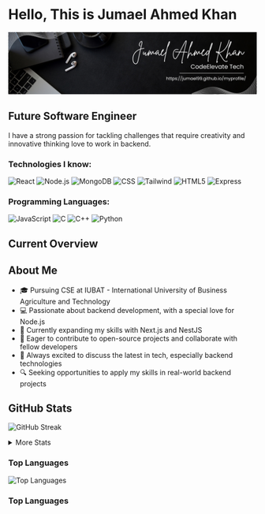 # Hello, This is Jumael Ahmed Khan

![Cover Image](./cover-image.png)

## Future Software Engineer 

I have a strong passion for tackling challenges that require creativity and innovative thinking love to work in backend. 


### Technologies I know:
![React](https://img.shields.io/badge/-React-61DAFB?style=flat-square&logo=react&logoColor=black)
![Node.js](https://img.shields.io/badge/-Node.js-339933?style=flat-square&logo=node.js&logoColor=white)
![MongoDB](https://img.shields.io/badge/-MongoDB-47A248?style=flat-square&logo=mongodb&logoColor=white)
![CSS](https://img.shields.io/badge/-CSS3-1572B6?style=flat-square&logo=css3&logoColor=white)
![Tailwind](https://img.shields.io/badge/-Tailwind-38B2AC?style=flat-square&logo=tailwind-css&logoColor=white)
![HTML5](https://img.shields.io/badge/-HTML5-E34F26?style=flat-square&logo=html5&logoColor=white)
![Express](https://img.shields.io/badge/-Express-000000?style=flat-square&logo=express&logoColor=white)

### Programming Languages:
![JavaScript](https://img.shields.io/badge/-JavaScript-F7DF1E?style=flat-square&logo=javascript&logoColor=black)
![C](https://img.shields.io/badge/-C-A8B9CC?style=flat-square&logo=c&logoColor=black)
![C++](https://img.shields.io/badge/-C++-00599C?style=flat-square&logo=c%2B%2B&logoColor=white)
![Python](https://img.shields.io/badge/-Python-3776AB?style=flat-square&logo=python&logoColor=white)

## Current Overview

## About Me

- 🎓 Pursuing CSE at IUBAT - International University of Business Agriculture and Technology
- 💻 Passionate about backend development, with a special love for Node.js
- 🚀 Currently expanding my skills with Next.js and NestJS
- 🌟 Eager to contribute to open-source projects and collaborate with fellow developers
- 💬 Always excited to discuss the latest in tech, especially backend technologies
- 🔍 Seeking opportunities to apply my skills in real-world backend projects

## GitHub Stats

![GitHub Streak](https://github-readme-streak-stats.herokuapp.com/?user=jumael99&theme=dark)

<details>
  <summary>More Stats</summary>

[![GitHub stats](https://github-readme-stats.vercel.app/api?username=jumael99&show_icons=true&theme=radical)](https://github.com/anuraghazra/github-readme-stats)

![Profile Views](https://komarev.com/ghpvc/?username=jumael99&color=blueviolet)

![Contributions](https://img.shields.io/github/commit-activity/m/jumael99/jumael99?label=Contributions&color=brightgreen)

![Pull Requests](https://img.shields.io/github/issues-pr/jumael99/jumael99?label=Pull%20Requests&color=blue)

![Issues](https://img.shields.io/github/issues/jumael99/jumael99?label=Issues&color=red)

![Repositories Contributed To](https://img.shields.io/github/contributors-anon/jumael99/jumael99?label=Repositories%20Contributed%20To&color=orange)
</details>

### Top Languages

![Top Languages](https://github-readme-stats.vercel.app/api/top-langs/?username=jumael99&layout=compact&theme=radical)

### Top Languages


